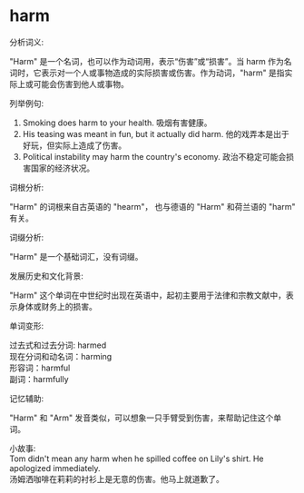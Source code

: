 # harm

分析词义:

  

"Harm" 是一个名词，也可以作为动词用，表示“伤害”或“损害”。当 harm 作为名词时，它表示对一个人或事物造成的实际损害或伤害。作为动词，"harm" 是指实际上或可能会伤害到他人或事物。

  

列举例句:

  

1.  Smoking does harm to your health. 吸烟有害健康。
2.  His teasing was meant in fun, but it actually did harm. 他的戏弄本是出于好玩，但实际上造成了伤害。
3.  Political instability may harm the country's economy. 政治不稳定可能会损害国家的经济状况。

  

词根分析:

  

"Harm" 的词根来自古英语的 "hearm"， 也与德语的 "Harm" 和荷兰语的 "harm" 有关。

  

词缀分析:

  

"Harm" 是一个基础词汇，没有词缀。

  

发展历史和文化背景:

  

"Harm" 这个单词在中世纪时出现在英语中，起初主要用于法律和宗教文献中，表示身体或财务上的损害。

  

单词变形:

  

过去式和过去分词: harmed  
现在分词和动名词：harming  
形容词：harmful  
副词：harmfully

  

记忆辅助:

  

"Harm" 和 "Arm" 发音类似，可以想象一只手臂受到伤害，来帮助记住这个单词。

  

小故事:  
Tom didn't mean any harm when he spilled coffee on Lily's shirt. He apologized immediately.  
汤姆洒咖啡在莉莉的衬衫上是无意的伤害。他马上就道歉了。
